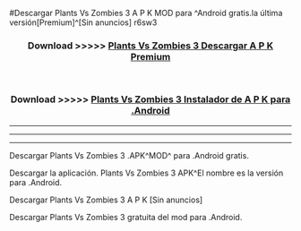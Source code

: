 #Descargar Plants Vs Zombies 3  A P K MOD para ^Android gratis.la última versión[Premium]^[Sin anuncios] r6sw3



<div align="center">
<h3>Download >>>>> <a href="https://es-web.web.app/?es= ${title}">Plants Vs Zombies 3  Descargar A P K Premium</a></h3><br>

<h3>Download >>>>> <a href="https://es-web.web.app/?es= ${title}">Plants Vs Zombies 3  Instalador de A P K para .Android</a></h3>
</div>


----------------------------------------------------------

----------------------------------------------------------

----------------------------------------------------------

Descargar Plants Vs Zombies 3  .APK^MOD^ para .Android gratis.

Descargar la aplicación. Plants Vs Zombies 3  APK^El nombre es la versión para .Android.

Descargar Plants Vs Zombies 3  A P K [Sin anuncios]

Descargar Plants Vs Zombies 3  gratuita del mod para .Android.